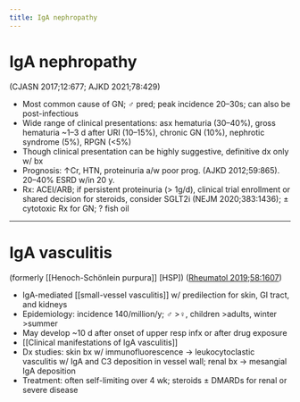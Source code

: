 ```yaml
---
title: IgA nephropathy
---
```

# IgA nephropathy

(CJASN 2017;12:677; AJKD 2021;78:429)

* Most common cause of GN; ♂ pred; peak incidence 20–30s; can also be post-infectious
* Wide range of clinical presentations: asx hematuria (30–40%), gross hematuria ~1–3 d after URI (10–15%), chronic GN (10%), nephrotic syndrome (5%), RPGN (<5%)
* Though clinical presentation can be highly suggestive, definitive dx only w/ bx
* Prognosis: ↑Cr, HTN, proteinuria a/w poor prog. (AJKD 2012;59:865). 20–40% ESRD w/in 20 y.
* Rx: ACEI/ARB; if persistent proteinuria (> 1g/d), clinical trial enrollment or shared decision for steroids, consider SGLT2i (NEJM 2020;383:1436); ± cytotoxic Rx for GN; ? fish oil

---

# IgA vasculitis

(formerly [[Henoch-Schönlein purpura]] [HSP]) ([Rheumatol 2019;58:1607](https://academic.oup.com/rheumatology/article-abstract/58/9/1607/5382174))
* IgA-mediated [[small-vessel vasculitis]] w/ predilection for skin, GI tract, and kidneys
* Epidemiology: incidence 140/million/y; ♂ >♀, children >adults, winter >summer
* May develop ~10 d after onset of upper resp infx or after drug exposure
* [[Clinical manifestations of IgA vasculitis]]
* Dx studies: skin bx w/ immunofluorescence → leukocytoclastic vasculitis w/ IgA
and C3 deposition in vessel wall; renal bx → mesangial IgA deposition
* Treatment: often self-limiting over 4 wk; steroids ± DMARDs for renal or severe disease
